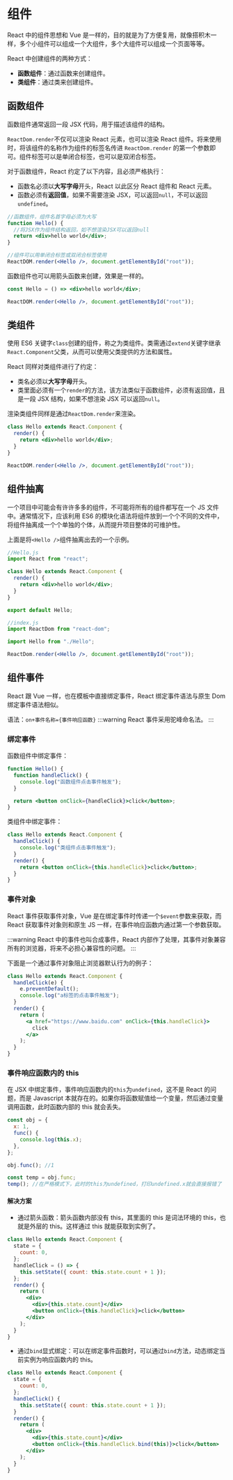 # 组件

React 中的组件思想和 Vue 是一样的，目的就是为了方便复用，就像搭积木一样，多个小组件可以组成一个大组件，多个大组件可以组成一个页面等等。

React 中创建组件的两种方式：

- **函数组件**：通过函数来创建组件。
- **类组件**：通过类来创建组件。

## 函数组件

函数组件通常返回一段 JSX 代码，用于描述该组件的结构。

`ReactDom.render`不仅可以渲染 React 元素，也可以渲染 React 组件。将来使用时，将该组件的名称作为组件的标签名传进 `ReactDom.render` 的第一个参数即可。组件标签可以是单闭合标签，也可以是双闭合标签。

对于函数组件，React 约定了以下内容，且必须严格执行：

- 函数名必须以**大写字母**开头，React 以此区分 React 组件和 React 元素。
- 函数必须有**返回值**，如果不需要渲染 JSX，可以返回`null`，不可以返回`undefined`。

```jsx
//函数组件，组件名首字母必须为大写
function Hello() {
  //将JSX作为组件结构返回，如不想渲染JSX可以返回null
  return <div>hello world</div>;
}

//组件可以用单闭合标签或双闭合标签使用
ReactDOM.render(<Hello />, document.getElementById("root"));
```

函数组件也可以用箭头函数来创建，效果是一样的。

```jsx
const Hello = () => <div>hello world</div>;

ReactDOM.render(<Hello />, document.getElementById("root"));
```

## 类组件

使用 ES6 关键字`class`创建的组件，称之为类组件。类需通过`extend`关键字继承`React.Component`父类，从而可以使用父类提供的方法和属性。

React 同样对类组件进行了约定：

- 类名必须以**大写字母**开头。
- 类里面必须有一个`render`的方法，该方法类似于函数组件，必须有返回值，且是一段 JSX 结构，如果不想渲染 JSX 可以返回`null`。

渲染类组件同样是通过`ReactDom.render`来渲染。

```jsx
class Hello extends React.Component {
  render() {
    return <div>hello world</div>;
  }
}

ReactDOM.render(<Hello />, document.getElementById("root"));
```

## 组件抽离

一个项目中可能会有许许多多的组件，不可能将所有的组件都写在一个 JS 文件中。通常情况下，应该利用 ES6 的模块化语法将组件放到一个个不同的文件中，将组件抽离成一个个单独的个体，从而提升项目整体的可维护性。

上面是将`<Hello />`组件抽离出去的一个示例。

```jsx
//Hello.js
import React from "react";

class Hello extends React.Component {
  render() {
    return <div>hello world</div>;
  }
}

export default Hello;
```

```jsx
//index.js
import ReactDom from "react-dom";

import Hello from "./Hello";

ReactDom.render(<Hello />, document.getElementById("root"));
```

## 组件事件

React 跟 Vue 一样，也在模板中直接绑定事件，React 绑定事件语法与原生 Dom 绑定事件语法相似。

语法：`on+事件名称={事件响应函数}`
:::warning
React 事件采用驼峰命名法。
:::

### 绑定事件

函数组件中绑定事件：

```jsx
function Hello() {
  function handleClick() {
    console.log("函数组件点击事件触发");
  }

  return <button onClick={handleClick}>click</button>;
}
```

类组件中绑定事件：

```jsx
class Hello extends React.Component {
  handleClick() {
    console.log("类组件点击事件触发");
  }
  render() {
    return <button onClick={this.handleClick}>click</button>;
  }
}
```

### 事件对象

React 事件获取事件对象，Vue 是在绑定事件时传递一个`$event`参数来获取，而 React 获取事件对象则和原生 JS 一样，在事件响应函数内通过第一个参数获取。

:::warning
React 中的事件也叫合成事件，React 内部作了处理，其事件对象兼容所有的浏览器，将来不必担心兼容性的问题。
:::

下面是一个通过事件对象阻止浏览器默认行为的例子：

```jsx
class Hello extends React.Component {
  handleClick(e) {
    e.preventDefault();
    console.log("a标签的点击事件触发");
  }
  render() {
    return (
      <a href="https://www.baidu.com" onClick={this.handleClick}>
        click
      </a>
    );
  }
}
```

### 事件响应函数内的 this

在 JSX 中绑定事件，事件响应函数内的`this`为`undefined`，这不是 React 的问题，而是 Javascript 本就存在的。如果你将函数赋值给一个变量，然后通过变量调用函数，此时函数内部的 this 就会丢失。

```js
const obj = {
  x: 1,
  func() {
    console.log(this.x);
  },
};

obj.func(); //1

const temp = obj.func;
temp(); //在严格模式下，此时的this为undefined，打印undefined.x就会直接报错了
```

#### 解决方案

- 通过箭头函数：箭头函数内部没有 this，其里面的 this 是词法环境的 this，也就是外层的 this。这样通过 this 就能获取到实例了。

```jsx
class Hello extends React.Component {
  state = {
    count: 0,
  };
  handleClick = () => {
    this.setState({ count: this.state.count + 1 });
  };
  render() {
    return (
      <div>
        <div>{this.state.count}</div>
        <button onClick={this.handleClick}>click</button>
      </div>
    );
  }
}
```

- 通过`bind`显式绑定：可以在绑定事件函数时，可以通过`bind`方法，动态绑定当前实例为响应函数内的 this。

```jsx
class Hello extends React.Component {
  state = {
    count: 0,
  };
  handleClick() {
    this.setState({ count: this.state.count + 1 });
  }
  render() {
    return (
      <div>
        <div>{this.state.count}</div>
        <button onClick={this.handleClick.bind(this)}>click</button>
      </div>
    );
  }
}
```
